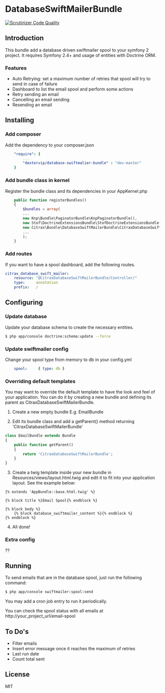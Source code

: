 # DatabaseSwiftMailerBundle

[![Scrutinizer Code Quality](https://scrutinizer-ci.com/g/dextervip/DatabaseSwiftMailerBundle/badges/quality-score.png?b=master)](https://scrutinizer-ci.com/g/dextervip/DatabaseSwiftMailerBundle/?branch=master)

## Introduction

This bundle add a database driven swiftmailer spool to your symfony 2 project. It requires Symfony 2.4+ and usage of entities with Doctrine ORM.

### Features

- Auto Retrying: set a maximum number of retries that spool will try to send in case of failure
- Dashboard to list the email spool and perform some actions
- Retry sending an email
- Cancelling an email sending 
- Resending an email

## Installing

### Add composer

Add the dependency to your composer.json

```yml
    "require": {
        ...
	    "dextervip/database-swiftmalier-bundle" : "dev-master"
	}
```

### Add bundle class in kernel

Register the bundle class and its dependencies in your AppKernel.php
```php
    public function registerBundles()
    {
        $bundles = array(
        ...
        new Knp\Bundle\PaginatorBundle\KnpPaginatorBundle(),
        new Stof\DoctrineExtensionsBundle\StofDoctrineExtensionsBundle(),
        new Citrax\Bundle\DatabaseSwiftMailerBundle\CitraxDatabaseSwiftMailerBundle(),
        ...
        );
    }
```

### Add routes

If you want to have a spool dashboard, add the following routes.

```yml
citrax_database_swift_mailer:
    resource: "@CitraxDatabaseSwiftMailerBundle/Controller/"
    type:     annotation
    prefix:   /
```

## Configuring

### Update database

Update your database schema to create the necessary entities.

```sh
$ php app/console doctrine:schema:update --force
```

### Update swiftmailer config

Change your spool type from memory to db in your config.yml

```yml
    spool:     { type: db }
```

### Overriding default templates 

You may want to override the default template to have the look and feel of your application. You can do it by creating a new bundle and defining its parent as CitraxDatabaseSwiftMailerBundle.

1. Create a new empty bundle E.g. EmailBundle

2. Edit its bundle class and add a getParent() method returning 'CitraxDatabaseSwiftMailerBundle'

```php
class EmailBundle extends Bundle
{
    public function getParent()
    {
        return 'CitraxDatabaseSwiftMailerBundle';
    }
}
```

3. Create a twig template inside your new bundle in Resources/views/layout.html.twig and edit it to fit into your application layout. See the example below:

```twig
{% extends 'AppBundle::base.html.twig' %}

{% block title %}Email Spool{% endblock %}

{% block body %}
    {% block database_swiftmailer_content %}{% endblock %}
{% endblock %}
```

4. All done!



### Extra config

??


## Running

To send emails that are in the database spool, just run the following command: 

```sh
$ php app/console swiftmailer:spool:send
```

You may add a cron job entry to run it periodically.

You can check the spool status with all emails at http://your_project_url/email-spool


## To Do's

- Filter emails
- Insert error message once it reaches the maximum of retries
- Last run date
- Count total sent

## License
MIT

